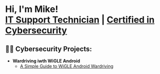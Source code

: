 <h1>Hi, I'm Mike! <br/><a href="https://www.linkedin.com/in/mike-k-11073a40/">IT Support Technician</a> | <a href="https://www.linkedin.com/in/mike-k-11073a40/">Certified in Cybersecurity</a></h1>

<h2>👨‍💻 Cybersecurity Projects:</h2>

- <b>Wardriving iwth WiGLE Android</b>
  - [A Simple Guide to WiGLE Android Wardriving](https://github.com/mikekad1/wigle-wireless)
